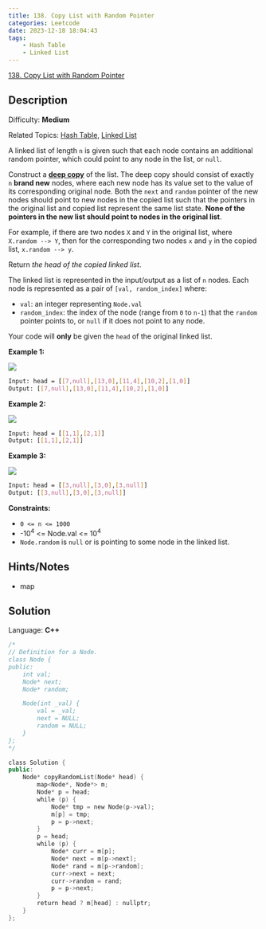 ```yaml
---
title: 138. Copy List with Random Pointer
categories: Leetcode
date: 2023-12-18 18:04:43
tags:
    - Hash Table
    - Linked List
---
```


[138\. Copy List with Random Pointer](https://leetcode.com/problems/copy-list-with-random-pointer/)

## Description

Difficulty: **Medium**

Related Topics: [Hash Table](https://leetcode.com/tag/https://leetcode.com/tag/hash-table//), [Linked List](https://leetcode.com/tag/https://leetcode.com/tag/linked-list//)

A linked list of length `n` is given such that each node contains an additional random pointer, which could point to any node in the list, or `null`.

Construct a [**deep copy**](https://en.wikipedia.org/wiki/Object_copying#Deep_copy) of the list. The deep copy should consist of exactly `n` **brand new** nodes, where each new node has its value set to the value of its corresponding original node. Both the `next` and `random` pointer of the new nodes should point to new nodes in the copied list such that the pointers in the original list and copied list represent the same list state. **None of the pointers in the new list should point to nodes in the original list**.

For example, if there are two nodes `X` and `Y` in the original list, where `X.random --> Y`, then for the corresponding two nodes `x` and `y` in the copied list, `x.random --> y`.

Return _the head of the copied linked list_.

The linked list is represented in the input/output as a list of `n` nodes. Each node is represented as a pair of `[val, random_index]` where:

* `val`: an integer representing `Node.val`
* `random_index`: the index of the node (range from `0` to `n-1`) that the `random` pointer points to, or `null` if it does not point to any node.

Your code will **only** be given the `head` of the original linked list.

**Example 1:**

![](https://assets.leetcode.com/uploads/2019/12/18/e1.png)

```bash
Input: head = [[7,null],[13,0],[11,4],[10,2],[1,0]]
Output: [[7,null],[13,0],[11,4],[10,2],[1,0]]
```

**Example 2:**

![](https://assets.leetcode.com/uploads/2019/12/18/e2.png)

```bash
Input: head = [[1,1],[2,1]]
Output: [[1,1],[2,1]]
```

**Example 3:**

**![](https://assets.leetcode.com/uploads/2019/12/18/e3.png)**

```bash
Input: head = [[3,null],[3,0],[3,null]]
Output: [[3,null],[3,0],[3,null]]
```

**Constraints:**

* `0 <= n <= 1000`
* -10<sup>4</sup> <= Node.val <= 10<sup>4</sup>
* `Node.random` is `null` or is pointing to some node in the linked list.

## Hints/Notes

* map

## Solution

Language: **C++**

```C++
/*
// Definition for a Node.
class Node {
public:
    int val;
    Node* next;
    Node* random;

    Node(int _val) {
        val = _val;
        next = NULL;
        random = NULL;
    }
};
*/

class Solution {
public:
    Node* copyRandomList(Node* head) {
        map<Node*, Node*> m;
        Node* p = head;
        while (p) {
            Node* tmp = new Node(p->val);
            m[p] = tmp;
            p = p->next;
        }
        p = head;
        while (p) {
            Node* curr = m[p];
            Node* next = m[p->next];
            Node* rand = m[p->random];
            curr->next = next;
            curr->random = rand;
            p = p->next;
        }
        return head ? m[head] : nullptr;
    }
};
```
